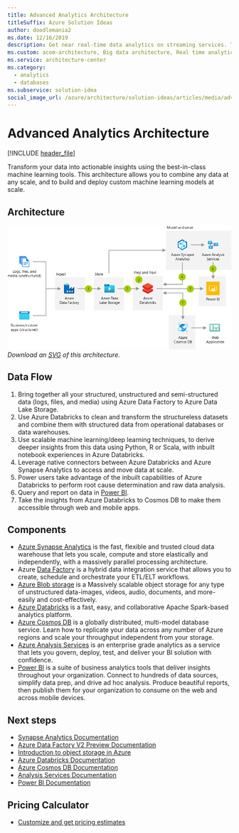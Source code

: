 ```yaml
---
title: Advanced Analytics Architecture
titleSuffix: Azure Solution Ideas
author: doodlemania2
ms.date: 12/16/2019
description: Get near real-time data analytics on streaming services. This big data architecture allows you to combine any data at any scale with custom machine learning.
ms.custom: acom-architecture, Big data architecture, Real time analytics, real time data analytics, interactive-diagram, pricing-calculator, 'https://azure.microsoft.com/solutions/architecture/advanced-analytics-on-big-data/'
ms.service: architecture-center
ms.category:
  - analytics
  - databases
ms.subservice: solution-idea
social_image_url: /azure/architecture/solution-ideas/articles/media/advanced-analytics-on-big-data.png
---
```


# Advanced Analytics Architecture

[!INCLUDE [header_file](../../../includes/sol-idea-header.md)]

Transform your data into actionable insights using the best-in-class machine learning tools. This architecture allows you to combine any data at any scale, and to build and deploy custom machine learning models at scale.

## Architecture

![Architecture Diagram](../media/advanced-analytics-on-big-data.png)
*Download an [SVG](../media/advanced-analytics-on-big-data.svg) of this architecture.*

## Data Flow

1. Bring together all your structured, unstructured and semi-structured data (logs, files, and media) using Azure Data Factory to Azure Data Lake Storage.
1. Use Azure Databricks to clean and transform the structureless datasets and combine them with structured data from operational databases or data warehouses.
1. Use scalable machine learning/deep learning techniques, to derive deeper insights from this data using Python, R or Scala, with inbuilt notebook experiences in Azure Databricks.
1. Leverage native connectors between Azure Databricks and Azure Synapse Analytics to access and move data at scale.
1. Power users take advantage of the inbuilt capabilities of Azure Databricks to perform root cause determination and raw data analysis.
1. Query and report on data in [Power BI](/azure/analysis-services/analysis-services-connect-pbi).
1. Take the insights from Azure Databricks to Cosmos DB to make them accessible through web and mobile apps.

## Components

* [Azure Synapse Analytics](https://azure.microsoft.com/services/synapse-analytics) is the fast, flexible and trusted cloud data warehouse that lets you scale, compute and store elastically and independently, with a massively parallel processing architecture.
* Azure [Data Factory](https://azure.microsoft.com/services/data-factory) is a hybrid data integration service that allows you to create, schedule and orchestrate your ETL/ELT workflows.
* [Azure Blob storage](https://azure.microsoft.com/services/storage/blobs) is a Massively scalable object storage for any type of unstructured data-images, videos, audio, documents, and more-easily and cost-effectively.
* [Azure Databricks](https://azure.microsoft.com/services/databricks) is a fast, easy, and collaborative Apache Spark-based analytics platform.
* [Azure Cosmos DB](https://azure.microsoft.com/services/cosmos-db) is a globally distributed, multi-model database service. Learn how to replicate your data across any number of Azure regions and scale your throughput independent from your storage.
* [Azure Analysis Services](https://azure.microsoft.com/services/analysis-services) is an enterprise grade analytics as a service that lets you govern, deploy, test, and deliver your BI solution with confidence.
* [Power BI](https://powerbi.microsoft.com) is a suite of business analytics tools that deliver insights throughout your organization. Connect to hundreds of data sources, simplify data prep, and drive ad hoc analysis. Produce beautiful reports, then publish them for your organization to consume on the web and across mobile devices.

## Next steps

* [Synapse Analytics Documentation](https://docs.microsoft.com/azure/sql-data-warehouse)
* [Azure Data Factory V2 Preview Documentation](https://docs.microsoft.com/azure/data-factory)
* [Introduction to object storage in Azure](https://docs.microsoft.com/azure/storage/blobs/storage-blobs-introduction)
* [Azure Databricks Documentation](https://docs.microsoft.com/azure/azure-databricks)
* [Azure Cosmos DB Documentation](https://docs.microsoft.com/azure/cosmos-db)
* [Analysis Services Documentation](https://docs.microsoft.com/azure/analysis-services)
* [Power BI Documentation](https://docs.microsoft.com/power-bi)

## Pricing Calculator

* [Customize and get pricing estimates](https://azure.com/e/96162a623bda4911bb8f631e317affc6)
